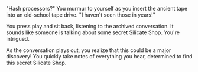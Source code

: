 "Hash processors?" You murmur to yourself as you insert the ancient tape into an old-school tape drive. "I haven't seen those in years!"

You press play and sit back, listening to the archived conversation. It sounds like someone is talking about some secret Silicate Shop. You're intrigued.

As the conversation plays out, you realize that this could be a major discovery! You quickly take notes of everything you hear, determined to find this secret Silicate Shop.
